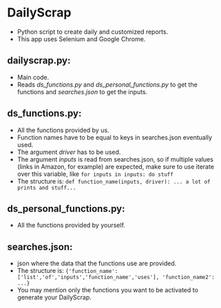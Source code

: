 # DailyScrap
- Python script to create daily and customized reports.
- This app uses Selenium and Google Chrome.

## dailyscrap.py:
- Main code.
- Reads <i>ds_functions.py</i> and <i>ds_personal_functions.py</i> to get the functions and <i>searches.json</i> to get the inputs.

## ds_functions.py:
- All the functions provided by us.
- Function names have to be equal to keys in searches.json eventually used.
- The argument <i>driver</i> has to be used.
- The argument <i>inputs</i> is read from searches.json, so if multiple values (links in Amazon, for example) are expected, make sure to use iterate over this variable, like `for inputs in inputs: do stuff`
- The structure is: `def function_name(inputs, driver): ... a lot of prints and stuff...`

## ds_personal_functions.py:
- All the functions provided by yourself.

## searches.json:
- json where the data that the functions use are provided.
- The structure is:
 ```{'function_name':['list','of','inputs','function_name','uses'], 'function_name2': ...}```
- You may mention only the functions you want to be activated to generate your DailyScrap.
